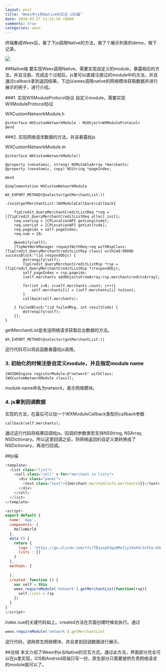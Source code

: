 ```yaml
---
layout: post
title: "Weex中js和Native的交互-iOS篇"
date: 2018-03-27 11:21:56 +0800
comments: true
categories: weex
---
```


终端集成Weex后，看了下js调用Native的方法，做了个展示列表的demo，做下记录。

![](http://jason5.cn/images/QQ20180327-105246.png)

<!--more-->

##Native端
要实现Weex调用Native，需要实现自定义的module，暴露相应的方法，并且注册。完成这个过程后，js里可以直接注册过的module中的方法，并且通过callback拿到返回结果。下边以weex调用native的网络模块获取数据并进行展示的例子，进行介绍。

###1. 实现WXModuleProtocol协议
自定义module，需要实现WXModuleProtocol协议

WXCustomNetworkModule.h

```objc
@interface WXCustomNetworkModule : NSObject<WXModuleProtocol>
@end
```

###2. 实现网络请求数据的方法，并且暴露给js

WXCustomNetworkModule.m

```objc
@interface WXCustomNetworkModule()

@property (nonatomic, strong) NSMutableArray *merchants;
@property (nonatomic, copy) NSString *pageIndex;

@end

@implementation WXCustomNetworkModule

WX_EXPORT_METHOD(@selector(getMerchantList:))

-(void)getMerchantList:(WXModuleCallback)callback{
    
    TipCredit_QueryMerchantCreditListReq *req = [[TipCredit_QueryMerchantCreditListReq alloc] init];
    req.userLng = [CPLocationAPI getLongitude];
    req.userLat = [CPLocationAPI getLatitude];
    req.pageidx = self.pageIndex;
    req.num = 10;
    
    @weakify(self);
    [TipNetWorkManager requestWithReq:req withRspClass:[TipCredit_QueryMerchantCreditListRsp class] withCmd:90086 successBlock:^(id respondObjc) {
        @strongify(self);
        TipCredit_QueryMerchantCreditListRsp *rsp = (TipCredit_QueryMerchantCreditListRsp *)respondObjc;
        self.pageIndex = rsp.pageidx;
        [self.merchants addObjectsFromArray:rsp.merchantcreditsArray];
        
        for(int i=0; i<self.merchants.count; i++){
            self.merchants[i] = [self.merchants[i] toJson];
        }
        callback(self.merchants);

    } failedBlock:^(id failedMsg, int resultCode) {
        @strongify(self);
    }];
}
```

getMerchantList是发送网络请求获取后台数据的方法。

```objc
WX_EXPORT_METHOD(@selector(getMerchantList:))
```
这行代码可以将此函数暴露给js调用。

### 3. 初始化的时候注册自定义module，并且指定module name
```objc
[WXSDKEngine registerModule:@"network" withClass:[WXCustomNetworkModule class]];
```
module name命名为network，表示网络模块。

### 4. js拿到回调数据
实现的方法，在最后可以加一个WXModuleCallback类型的callback参数

```objc
callback(self.merchants);
```

通过这行代码将结果回调给js。回调的参数类型支持NSString, NSArray, NSDictionary。所以这里回调之前，将网络返回的自定义类转换成了NSDictionary，再进行回调。

##js端
```javascript
<template>
  <list class="list">
    <cell class="cell" v-for="merchant in lists">
      <div class="panel">
        <text class="text">{{merchant.merchantinfo.merchantid}}</text>
      </div>
    </cell>
  </list> 
</template>

<script>
export default {
  name: 'App',
  components: {
    HelloWorld
  },
  data () {
    return {
      logo : 'https://gw.alicdn.com/tfs/TB1yopEdgoQMeJjy1XaXXcSsFXa-640-302.png',
      lists : []
    }
  },
  methods: {
  
  },
  created: function () {
    var self = this
    weex.requireModule('network').getMerchantList(function(rsp){
      self.lists = rsp
    })
  }
}
</script>
```
index.vue的关键代码如上。created方法在页面创建时候会执行。通过

```javascript
weex.requireModule('network').getMerchantList
```
这行代码，调用原生网络模块，并且拿到回调数据进行展示。

##总结
本文介绍了Weex中js与Native的交互方式。通过此方法，界面部分完全可以在js里实现，iOS和Android双端只写一份，原生部分只需要提供负责网络请求的module就可以了。
